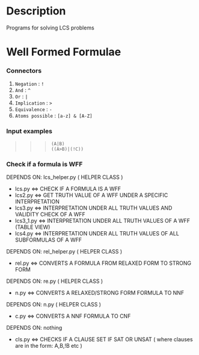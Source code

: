 # Description
Programs for solving LCS problems

# Well Formed Formulae
### Connectors
1. ```Negation``` : ```!``` <br/>
2. ```And``` : ```^``` <br/>
3. ```Or``` : ```|``` <br/>
4. ```Implication``` : ```>``` <br/>
5. ```Equivalence``` : ```-```  <br/>
6. ```Atoms possible``` : ```[a-z] & [A-Z]``` <br/>
### Input examples
>>> ```(A|B)``` <br/>
>>> ```((A>B)|(!C))```
### Check if a formula is WFF

DEPENDS ON: lcs_helper.py ( HELPER CLASS )
  - lcs.py  <=> CHECK IF A FORMULA IS A WFF
  - lcs2.py  <=> GET TRUTH VALUE OF A WFF UNDER A SPECIFIC INTERPRETATION
  - lcs3.py  <=> INTERPRETATION UNDER ALL TRUTH VALUES AND VALIDITY CHECK OF A WFF
  - lcs3_1.py <=> INTERPRETATION UNDER ALL TRUTH VALUES OF A WFF (TABLE VIEW)
  - lcs4.py <=> INTERPRETATION UNDER ALL TRUTH VALUES OF ALL SUBFORMULAS OF A WFF
 
DEPENDS ON: rel_helper.py ( HELPER CLASS )
  - rel.py <=> CONVERTS A FORMULA FROM RELAXED FORM TO STRONG FORM
 
DEPENDS ON: re.py ( HELPER CLASS )
  - n.py <=> CONVERTS A RELAXED/STRONG FORM FORMULA TO NNF

DEPENDS ON: n.py ( HELPER CLASS )
  - c.py <=> CONVERTS A NNF FORMULA TO CNF
 
 DEPENDS ON: nothing
  - cls.py <=> CHECKS IF A CLAUSE SET IF SAT OR UNSAT ( where clauses are in the form: A,B,!B  etc )
